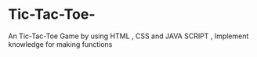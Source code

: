 # Tic-Tac-Toe-
An Tic-Tac-Toe Game by using HTML , CSS and JAVA SCRIPT , Implement knowledge for making functions

